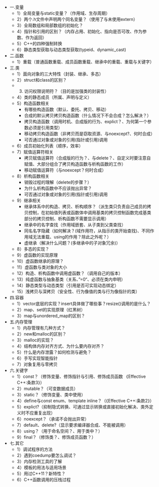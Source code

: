* 一.变量
    * 1）全局变量与static变量？（作用域、生存周期）
    * 2）两个.h文件中声明两个同名变量？（使用了与未使用extern） 
    * 3）全局数组和局部数组的初始化？
    * 4）指针和引用的区别？（内存占用、初始化、指向是否可改、作为参数、作为返回）
    * 5）C++的四种强制转换
    * 6）静态类型获取与动态类型获取(typeid、dynamic_cast)
* 二.函数
    * 1）重载（普通函数重载、成员函数重载、继承中的重载、重载与关键字） 
* 三.类
    * 1）面向对象的三大特性（封装、继承、多态）
    * 2）struct和class的区别？
    * 3) 访问权限说明符？（目的是加强类的封装性）
    * 4）类的静态成员（所属、声明与定义）
    * 5）构造函数相关
        - 有哪些构造函数（默认、委托、拷贝、移动）
        - 合成的默认拷贝拷贝构造函数（什么情况下不会合成？怎么解决？）
        - 拷贝构造函数（调用时机、合成版的行为、explict？、为何第一个参数必须是引用类型）
        - 移动拷贝构造函数（非拷贝而是窃取资源、与noexcept?、何时合成）
        - 可否通过对象或对象的引用(指针或引用)调用
    * 6）成员初始化列表（顺序，效率）
    * 7）赋值运算符相关
        - 拷贝赋值运算符（合成版的行为？、与delete？、自定义时要注意自赋值、大部分组合了拷贝构造函数与析构函数的工作）
        - 移动赋值运算符（与noexcept？何时合成）
    * 8）析构函数相关
        - 销毁过程的理解（delete的步骤？）
        - 为什么析构函数中不应该抛出异常？
        - 可否通过对象或对象的引用(指针或引用)调用
    * 9）继承相关
        - 继承体系中的构造、拷贝、析构顺序？（派生类只负责自己成员的拷贝控制，在初始值列表或函数体中调用基类的拷贝控制函数完成基类部分的拷贝控制、析构函数不需要显示调用）
        - 继承中的名字查找（作用域嵌套、从子类到父类查找）
        - 同名名字隐藏（如何解决？(域作用符，从指示的类开始查找)、不同作用域无法重载、using的作用？除此之外呢？）
        - 虚继承（解决什么问题？(多继承中的子对象冗余)）
    * 8）多态的实现？
    * 9）虚函数的实现原理
    * 10）虚函数继承的原理？
    * 11）虚函数与类对象的大小
    * 12）构造、析构函数中调用虚函数？（调用自己的版本）
    * 13）纯虚函数与抽象基类（关系、”=0“、必须在类内申明）
    * 14）静态类型与动态类型（引用是否可实现动态绑定）
    * 15）浅拷贝与深拷贝（安全性、行为像值的类与行为像指针的类）
* 四.容器
    * 1）vector底层的实现？insert具体做了哪些事？resize()调用的是什么？
    * 2）map、set的实现原理（红黑树）
    * 3）map与unordered_map的区别？
* 五.内存管理
    * 1）内存管理有几种方式？ 
    * 2）new和malloc的区别？
    * 3）malloc的实现？
    * 4）结构体内存对齐方式、为什么要内存对齐？
    * 5）什么是内存泄露？如何检测与避免？
    * 6）手写实现智能指针
    * 7）对象复用与零拷贝
* 六.关键字
    * 1）const？（修饰变量、修饰指针与引用、修饰成员函数 《Effective C++:条款3》）
    * 2）mutable？（可变数据成员）
    * 3）static？（修饰变量、类中使用）
    * 4）define与const enum、template inline？（《Effective C++:条款2》）
    * 5）explict?（抑制隐式转换、可通过显示转换或直接初始化解决、类外定义时不应重复出现）
    * 6）noexcept？（承诺不会抛出异常）
    * 7）default、delete?（显示要求编译器合成、不能被调用）
    * 8）using？（用于命名空间？、用于类中？）
    * 9）final？（修饰类？、修饰成员函数？）
* 七.其它
    * 1）调试程序的方法
    * 2）遇到coedump要怎么调试？
    * 3）内存检测工具的了解
    * 4）模板的用法与适用场景
    * 5）用过C++11？新特性？
    * 6）C++函数调用的压栈过程
